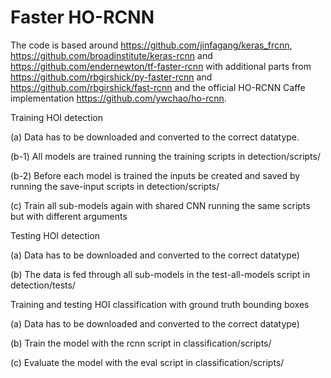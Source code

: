 # Faster HO-RCNN

The code is based around https://github.com/jinfagang/keras_frcnn,  https://github.com/broadinstitute/keras-rcnn and https://github.com/endernewton/tf-faster-rcnn with additional parts from https://github.com/rbgirshick/py-faster-rcnn and https://github.com/rbgirshick/fast-rcnn and the official HO-RCNN Caffe implementation https://github.com/ywchao/ho-rcnn.


Training HOI detection

(a) Data has to be downloaded and converted to the correct datatype.

(b-1) All models are trained running the training scripts in detection/scripts/

(b-2) Before each model is trained the inputs be created and saved by running the save-input scripts in detection/scripts/

(c) Train all sub-models again with shared CNN running the same scripts but with different arguments



Testing HOI detection

(a) Data has to be downloaded and converted to the correct datatype)

(b) The data is fed through all sub-models in the test-all-models script in detection/tests/



Training and testing HOI classification with ground truth bounding boxes

(a) Data has to be downloaded and converted to the correct datatype)

(b) Train the model with the rcnn script in classification/scripts/

(c) Evaluate the model with the eval script in classification/scripts/

